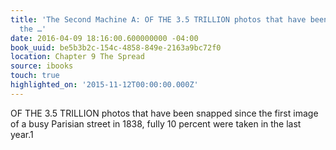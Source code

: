 ```yaml
---
title: 'The Second Machine A: OF THE 3.5 TRILLION photos that have been snapped since
  the …'
date: 2016-04-09 18:16:00.600000000 -04:00
book_uuid: be5b3b2c-154c-4858-849e-2163a9bc72f0
location: Chapter 9 The Spread
source: ibooks
touch: true
highlighted_on: '2015-11-12T00:00:00.000Z'
---
```


OF THE 3.5 TRILLION photos that have been snapped since the first image of a busy Parisian street in 1838, fully 10 percent were taken in the last year.1